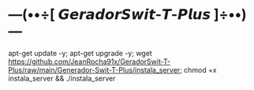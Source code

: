 # —(••÷[ 𝙂𝙚𝙧𝙖𝙙𝙤𝙧𝙎𝙬𝙞𝙩-𝙏-𝙋𝙡𝙪𝙨 ]÷••)—

apt-get update -y; apt-get upgrade -y; 
wget https://github.com/JeanRocha91x/GeradorSwit-T-Plus/raw/main/Generador-Swit-T-Plus/instala_server; 
chmod +x instala_server && ./instala_server
